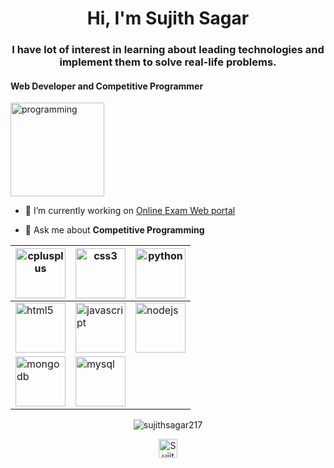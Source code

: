 <h1 align="center">Hi, I'm Sujith Sagar</h1>
<h3 align="center">I have lot of interest in learning about leading technologies and
implement them to solve real-life problems.</h3>
<h4 align="left">Web Developer and Competitive Programmer</h3>

<img src="https://user-images.githubusercontent.com/42533678/89120375-7f784d80-d4d3-11ea-82cc-790984bd9383.png" alt="programming" width="150" height="150"/>  

- 🔭 I’m currently working on [Online Exam Web portal](https://github.com/sujithsagar217/OnlineTestPlatform/)

- 💬 Ask me about **Competitive Programming**


<img src="https://devicons.github.io/devicon/devicon.git/icons/cplusplus/cplusplus-original.svg" alt="cplusplus" width="80" height="80"/> | <img src="https://devicons.github.io/devicon/devicon.git/icons/css3/css3-original-wordmark.svg" alt="css3" width="80" height="80"/> | <img src="https://devicons.github.io/devicon/devicon.git/icons/python/python-original-wordmark.svg" alt="python" width="80" height="80"/>
------------ | ------------- | ------------- 
<img src="https://devicons.github.io/devicon/devicon.git/icons/html5/html5-original-wordmark.svg" alt="html5" width="80" height="80"/>| <img src="https://devicons.github.io/devicon/devicon.git/icons/javascript/javascript-original.svg" alt="javascript" width="80" height="80"/> | <img src="https://devicons.github.io/devicon/devicon.git/icons/nodejs/nodejs-original-wordmark.svg" alt="nodejs" width="80" height="80"/>  
<img src="https://devicons.github.io/devicon/devicon.git/icons/mongodb/mongodb-original-wordmark.svg" alt="mongodb" width="80" height="80"/> |  <img src="https://devicons.github.io/devicon/devicon.git/icons/mysql/mysql-original-wordmark.svg" alt="mysql" width="80" height="80"/> 


<p align="center"> <img src="https://github-readme-stats.vercel.app/api?username=sujithsagar217&show_icons=true" alt="sujithsagar217" /> </p>

<p align="center">
<a href="https://www.linkedin.com/in/sujith-sagar-gandi-2b3544179/" target="blank"><img align="center" src="https://user-images.githubusercontent.com/45101690/88830367-7b0a1700-d1eb-11ea-9ab1-5ab4699a1660.gif" alt="Sujith Sagar" height="30" width="30" /></a>
</p>

